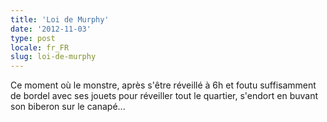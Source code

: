 ```yaml
---
title: 'Loi de Murphy'
date: '2012-11-03'
type: post
locale: fr_FR
slug: loi-de-murphy
---
```


Ce moment où le monstre, après s'être réveillé à 6h et foutu suffisamment de bordel avec ses jouets pour réveiller tout le quartier, s'endort en buvant son biberon sur le canapé...
